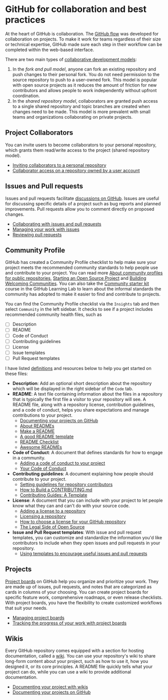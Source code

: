 # GitHub for collaboration and best practices

At the heart of GitHub is collaboration. The [GitHub flow](https://help.github.com/en/github/collaborating-with-issues-and-pull-requests/github-flow) was developed for collaboration on projects. To make it work for teams regardless of their size or technical expertise, GitHub made sure each step in their workflow can be completed within the web-based interface.

There are two main types of [collaborative development models](https://help.github.com/en/github/collaborating-with-issues-and-pull-requests/about-collaborative-development-models): 
1. In the *fork and pull model*, anyone can fork an existing repository and push changes to their personal fork. You do not need permission to the source repository to push to a user-owned fork. This model is popular with open source projects as it reduces the amount of friction for new contributors and allows people to work independently without upfront coordination.
2. In the *shared repository model*, collaborators are granted push access to a single shared repository and topic branches are created when changes need to be made. This model is more prevalent with small teams and organizations collaborating on private projects.


## Project Collaborators

You can invite users to become collaborators to your personal repository, which grants them read/write access to the project (shared repository model). 

- [Inviting collaborators to a personal repository](https://help.github.com/en/github/setting-up-and-managing-your-github-user-account/inviting-collaborators-to-a-personal-repository)
- [Collaborator access on a repository owned by a user account](https://help.github.com/en/github/setting-up-and-managing-your-github-user-account/permission-levels-for-a-user-account-repository#collaborator-access-on-a-repository-owned-by-a-user-account)


## Issues and Pull requests

Issues and pull requests facilitate [discussions on GitHub](https://help.github.com/en/github/collaborating-with-issues-and-pull-requests/about-conversations-on-github#discussions-on-github). Issues are useful for discussing specific details of a project such as bug reports and planned improvements. Pull requests allow you to comment directly on proposed changes. 

- [Collaborating with issues and pull requests](https://help.github.com/en/github/collaborating-with-issues-and-pull-requests)
- [Managing your work with issues](https://help.github.com/en/github/managing-your-work-on-github/managing-your-work-with-issues)
- [Reviewing pull requests](https://lab.github.com/githubtraining/reviewing-pull-requests)


## Community Profile

GitHub has created a Community Profile checklist to help make sure your project meets the recommended community standards to help people use and contribute to your project. You can read more [About community profiles for public repositories](https://help.github.com/en/github/building-a-strong-community/about-community-profiles-for-public-repositories), [Starting an Open Source Project](https://opensource.guide/starting-a-project/) and [Building Welcoming Communities](https://opensource.guide/building-community/). You can also take the [Community starter kit](https://lab.github.com/githubtraining/community-starter-kit) course in the GitHub Learning Lab to learn about the informal standards the community has adopted to make it easier to find and contribute to projects.

You can find the Community Profile checklist via the `Insights` tab and then select `Community` in the left sidebar. It checks to see if a project includes recommended community health files, such as
- [ ] Description
- [ ] README
- [ ] Code of Conduct
- [ ] Contributing guidelines
- [ ] License
- [ ] Issue templates
- [ ] Pull Request templates

I have listed [definitions](https://help.github.com/en/github/getting-started-with-github/github-glossary) and resources below to help you get started on these files:
- **Description**: Add an optional short description about the repository which will be displayed in the right sidebar of the `Code` tab.
- **README**: A text file containing information about the files in a repository that is typically the first file a visitor to your repository will see. A README file, along with a repository license, contribution guidelines, and a code of conduct, helps you share expectations and manage contributions to your project.
   - [Documenting your projects on GitHub](https://guides.github.com/features/wikis/)
   - [About READMEs](https://help.github.com/en/github/creating-cloning-and-archiving-repositories/about-readmes)
   - [Make a README](https://www.makeareadme.com/)
   - [A good README template](https://github.com/PurpleBooth/a-good-readme-template)
   - [README Checklist](https://github.com/ddbeck/readme-checklist/blob/master/checklist.md)
   - [Awesome READMEs](https://github.com/matiassingers/awesome-readme)
- **Code of Conduct**: A document that defines standards for how to engage in a community.
   - [Adding a code of conduct to your project](https://help.github.com/en/github/building-a-strong-community/adding-a-code-of-conduct-to-your-project)
   - [Your Code of Conduct](https://opensource.guide/code-of-conduct/)
- **Contributing guidelines**:  A document explaining how people should contribute to your project.
   - [Setting guidelines for repository contributors](https://help.github.com/en/github/building-a-strong-community/setting-guidelines-for-repository-contributors)
   - [How to Build a CONTRIBUTING.md](https://mozillascience.github.io/working-open-workshop/contributing/)
   - [Contributing Guides: A Template](https://github.com/nayafia/contributing-template/)
- **License**: A document that you can include with your project to let people know what they can and can't do with your source code.
   - [Adding a license to a repository](https://help.github.com/en/github/building-a-strong-community/adding-a-license-to-a-repository)
   - [Licensing a repository](https://help.github.com/en/github/creating-cloning-and-archiving-repositories/licensing-a-repository)
   - [How to choose a license for your GitHub repository](https://choosealicense.com/)
   - [The Legal Side of Open Source](https://opensource.guide/legal/)
- **Issue and Pull Request templates**: With issue and pull request templates, you can customize and standardize the information you'd like contributors to include when they open issues and pull requests in your repository.
   - [Using templates to encourage useful issues and pull requests](https://help.github.com/en/github/building-a-strong-community/using-templates-to-encourage-useful-issues-and-pull-requests)


## Projects

[Project boards](https://help.github.com/en/github/managing-your-work-on-github/about-project-boards) on GitHub help you organize and prioritize your work. They are made up of issues, pull requests, and notes that are categorized as cards in columns of your choosing. You can create project boards for specific feature work, comprehensive roadmaps, or even release checklists. With project boards, you have the flexibility to create customized workflows that suit your needs.

- [Managing project boards](https://help.github.com/en/github/managing-your-work-on-github/managing-project-boards)
- [Tracking the progress of your work with project boards](https://help.github.com/en/github/managing-your-work-on-github/tracking-the-progress-of-your-work-with-project-boards)


## Wikis

Every GitHub repository comes equipped with a section for hosting documentation, called a [wiki](https://help.github.com/en/github/building-a-strong-community/about-wikis). You can use your repository's wiki to share long-form content about your project, such as how to use it, how you designed it, or its core principles. A README file quickly tells what your project can do, while you can use a wiki to provide additional documentation.

- [Documenting your project with wikis](https://help.github.com/en/github/building-a-strong-community/documenting-your-project-with-wikis)
- [Documenting your projects on GitHub](https://guides.github.com/features/wikis/)
